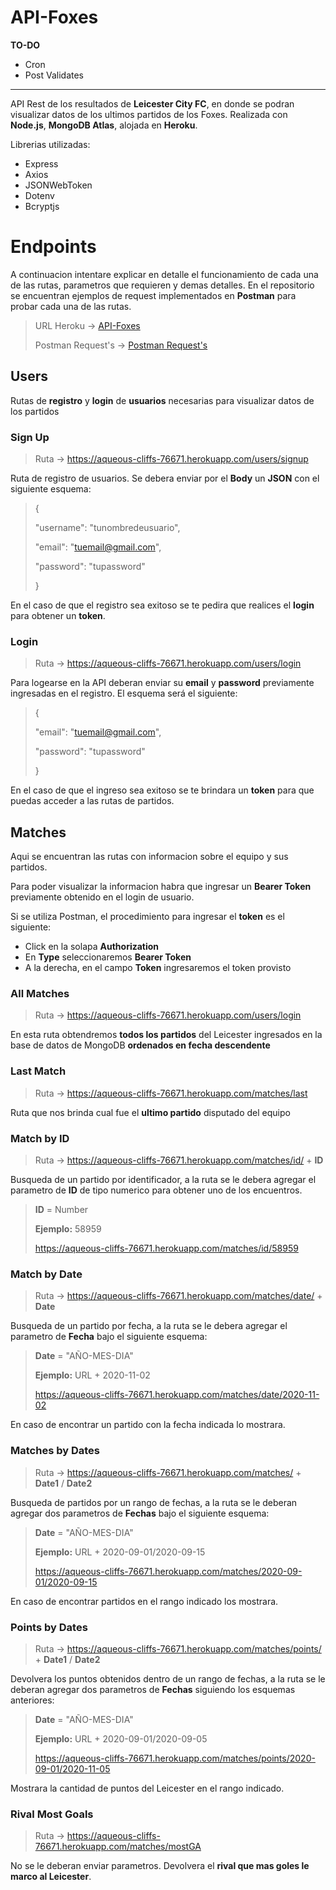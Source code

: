 # API-Foxes

**TO-DO**
- Cron
- Post Validates

---

API Rest de los resultados de **Leicester City FC**, en donde se podran visualizar datos de los ultimos partidos de los Foxes. Realizada con **Node.js**, **MongoDB Atlas**, alojada en **Heroku**.

Librerias utilizadas:
- Express
- Axios
- JSONWebToken
- Dotenv
- Bcryptjs


# Endpoints

A continuacion intentare explicar en detalle el funcionamiento de cada una de las rutas, parametros que requieren y demas detalles. En el repositorio se encuentran ejemplos de request implementados en **Postman** para probar cada una de las rutas.
> URL Heroku -> [API-Foxes](https://aqueous-cliffs-76671.herokuapp.com)
>
> Postman Request's -> [Postman Request's](https://github.com/romeramatias/project-ApiFoxes/blob/master/API-Foxes.postman_collection.json)

## Users

Rutas de **registro** y **login** de **usuarios** necesarias para visualizar datos de los partidos

### Sign Up


>Ruta -> https://aqueous-cliffs-76671.herokuapp.com/users/signup

Ruta de registro de usuarios. Se debera enviar por  el **Body** un **JSON** con el siguiente esquema:
>{
>
>	"username": "tunombredeusuario",
>
>	"email": "tuemail@gmail.com",
>
>	"password": "tupassword"
>
>}

En el caso de que el registro sea exitoso se te pedira que realices el **login** para obtener un **token**.


### Login
> Ruta -> https://aqueous-cliffs-76671.herokuapp.com/users/login

Para logearse en la API deberan enviar su **email** y **password** previamente ingresadas en el registro. El esquema será el siguiente:
>{
>
>	"email": "tuemail@gmail.com",
>
>	"password": "tupassword"
>
>}

En el caso de que el ingreso sea exitoso se te brindara un **token** para que puedas acceder a las rutas de partidos.



## Matches

Aqui se encuentran las rutas con informacion sobre el equipo y sus partidos. 

Para poder visualizar la informacion habra que ingresar un **Bearer Token** previamente obtenido en el login de usuario.

Si se utiliza Postman, el procedimiento para ingresar el **token** es el siguiente:
- Click en la solapa **Authorization**
- En **Type** seleccionaremos **Bearer Token**
- A la derecha, en el campo **Token** ingresaremos el token provisto

### All Matches

> Ruta -> https://aqueous-cliffs-76671.herokuapp.com/users/login

En esta ruta obtendremos **todos los partidos** del Leicester ingresados en la base de datos de MongoDB **ordenados en fecha descendente**


### Last Match

> Ruta -> https://aqueous-cliffs-76671.herokuapp.com/matches/last

Ruta que nos brinda cual fue el **ultimo partido** disputado del equipo

### Match by ID

> Ruta -> https://aqueous-cliffs-76671.herokuapp.com/matches/id/ + **ID**

Busqueda de un partido por identificador, a la ruta se le debera agregar el parametro de **ID** de tipo numerico para obtener uno de los encuentros.

> **ID** = Number
>
> **Ejemplo:** 58959
>
> https://aqueous-cliffs-76671.herokuapp.com/matches/id/58959


### Match by Date

> Ruta -> https://aqueous-cliffs-76671.herokuapp.com/matches/date/ + **Date**

Busqueda de un partido por fecha, a la ruta se le debera agregar el parametro de **Fecha** bajo el siguiente esquema:

> **Date** = "AÑO-MES-DIA"
>
> **Ejemplo:** URL + 2020-11-02
>
> https://aqueous-cliffs-76671.herokuapp.com/matches/date/2020-11-02

En caso de encontrar un partido con la fecha indicada lo mostrara.

### Matches by Dates

> Ruta -> https://aqueous-cliffs-76671.herokuapp.com/matches/ + **Date1** / **Date2**

Busqueda de partidos por un rango de fechas, a la ruta se le deberan agregar dos parametros de **Fechas** bajo el siguiente esquema:

> **Date** = "AÑO-MES-DIA"
>
> **Ejemplo:** URL + 2020-09-01/2020-09-15
>
> https://aqueous-cliffs-76671.herokuapp.com/matches/2020-09-01/2020-09-15

En caso de encontrar partidos en el rango indicado los mostrara.

### Points by Dates

> Ruta -> https://aqueous-cliffs-76671.herokuapp.com/matches/points/ + **Date1** / **Date2**

Devolvera los puntos obtenidos dentro de un rango de fechas, a la ruta se le deberan agregar dos parametros de **Fechas** siguiendo los esquemas anteriores:

> **Date** = "AÑO-MES-DIA"
>
> **Ejemplo:** URL + 2020-09-01/2020-09-05
>
> https://aqueous-cliffs-76671.herokuapp.com/matches/points/2020-09-01/2020-11-05

Mostrara la cantidad de puntos del Leicester en el rango indicado.

### Rival Most Goals

> Ruta -> https://aqueous-cliffs-76671.herokuapp.com/matches/mostGA

No se le deberan enviar parametros. Devolvera el **rival que mas goles le marco al Leicester**.
